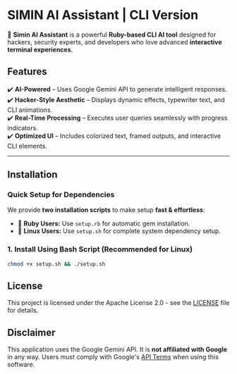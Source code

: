 # SIMIN AI Assistant | CLI Version

🚀 **Simin AI Assistant** is a powerful **Ruby-based CLI AI tool** designed for hackers, security experts, and developers who love advanced **interactive terminal experiences**.

## Features

✔️ **AI-Powered** – Uses Google Gemini API to generate intelligent responses.  
✔️ **Hacker-Style Aesthetic** – Displays dynamic effects, typewriter text, and CLI animations.  
✔️ **Real-Time Processing** – Executes user queries seamlessly with progress indicators.  
✔️ **Optimized UI** – Includes colorized text, framed outputs, and interactive CLI elements.

---

## Installation

### **Quick Setup for Dependencies**

We provide **two installation scripts** to make setup **fast & effortless**:

- 💎 **Ruby Users:** Use `setup.rb` for automatic gem installation.
- 🐧 **Linux Users:** Use `setup.sh` for complete system dependency setup.

### **1. Install Using Bash Script (Recommended for Linux)**

```sh
chmod +x setup.sh && ./setup.sh
```

## License

This project is licensed under the Apache License 2.0 - see the [LICENSE](https://www.apache.org/licenses/LICENSE-2.0) file for details.

## Disclaimer

This application uses the Google Gemini API. It is **not affiliated with Google** in any way. Users must comply with Google's [API Terms](https://ai.google.dev/gemini-api/terms) when using this software.
